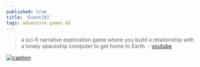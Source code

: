 ```yaml
---
published: true
title: 'Event[0]'
tags: adventure games AI
---
```

> a sci-fi narrative exploration game where you build a relationship with a lonely spaceship computer to get home to Earth. - [youtube](https://www.youtube.com/watch?v=_2wOweBRcHo)

[![caption](https://img.youtube.com/vi/_2wOweBRcHo/0.jpg)](https://www.youtube.com/watch?v=_2wOweBRcHo)
